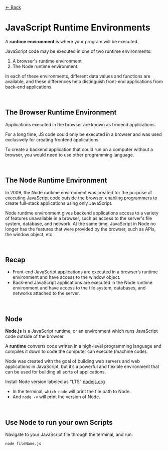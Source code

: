 [&larr; Back](./README.md)

# JavaScript Runtime Environments

A **runtime environment** is where your program will be executed.

JavaScript code may be executed in one of two runtime environments:

1. A browser's runtime environment
2. The Node runtime environment.

In each of these environments, different data values and functions are available, and these differences help distinguish front-end applications from back-end applications.

<br>

## The Browser Runtime Environment

Applications executed in the browser are known as fronend applications.

For a long time, JS code could only be executed in a browser and was used exclusively for creating frontend applications.

To create a backend application that could run on a computer without a browser, you would need to use other programming language.

<br>

## The Node Runtime Environment

In 2009, the Node runtime environment was created for the purpose of executing JavaScript code outside the browser, enabling programmers to create full-stack applications using only JavaScript.

Node runtime environment gives backend applications access to a variety of features unavailable in a browser, such as access to the server's file system, database, and network. At the same time, JavaScript in Node no longer has the features that were provided by the browser, such as APIs, the window object, etc.

<br>

## Recap

- Front-end JavaScript applications are executed in a browser’s runtime environment and have access to the window object.
- Back-end JavaScript applications are executed in the Node runtime environment and have access to the file system, databases, and networks attached to the server.

<br>

## Node

**Node.js** is a JavaScript runtime, or an environment which runs JavaScript code outside of the browser.

A **runtime** converts code written in a high-level programming language and compiles it down to code the computer can execute (machine code).

Node was created with the goal of building web servers and web applications in JavaScript, but it’s a powerful and flexible environment that can be used for building all sorts of applications.

Install Node version labeled as "LTS" [nodejs.org](https://nodejs.org/en/)

- In the terminal, `which node` will print the file path to Node.
- And `node -v` will print the version of Node.

<br>

## Use Node to run your own Scripts

Navigate to your JavaScript file through the terminal, and run:

```
node fileName.js
```
